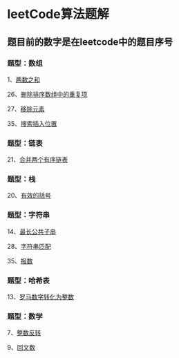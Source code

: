 # leetCode算法题解

## 题目前的数字是在leetcode中的题目序号

### 题型：数组

1、[两数之和](https://leetcode-cn.com/problems/two-sum/)

26、[删除排序数组中的重复项](https://github.com/rain9155/LeetCodeSolution/blob/master/src/easy/leetcode26/Solution.java)

27、[移除元素](https://github.com/rain9155/LeetCodeSolution/blob/76f3bf73ff16ec170b9b9aac5e40b1bdbbf57828/src/easy/leetcode27/Solution.java)

35、[搜索插入位置](https://github.com/rain9155/LeetCodeSolution/blob/76f3bf73ff16ec170b9b9aac5e40b1bdbbf57828/src/easy/leetcode35/Solution.java)

### 题型：链表

21、[合并两个有序链表](https://github.com/rain9155/LeetCodeSolution/blob/master/src/easy/leetcode21/Solution.java)

### 题型：栈

20、[有效的括号](https://github.com/rain9155/LeetCodeSolution/blob/b0618cc851d249e33785f490f9c689ff12d5cc00/src/easy/leetcode20/Solution.java)

### 题型：字符串

14、[最长公共子串](https://github.com/rain9155/LeetCodeSolution/blob/b0618cc851d249e33785f490f9c689ff12d5cc00/src/easy/leetcode14/Solution.java)

28、[字符串匹配](https://github.com/rain9155/LeetCodeSolution/blob/76f3bf73ff16ec170b9b9aac5e40b1bdbbf57828/src/easy/leetcode28/Solution.java)

35、[报数](https://github.com/rain9155/LeetCodeSolution/blob/76f3bf73ff16ec170b9b9aac5e40b1bdbbf57828/src/easy/leetcode38/Solution.java)

### 题型：哈希表

13、[罗马数字转化为整数](https://github.com/rain9155/LeetCodeSolution/blob/b0618cc851d249e33785f490f9c689ff12d5cc00/src/easy/leetcode13/Solution.java)


### 题型：数学
7、[整数反转](https://github.com/rain9155/LeetCodeSolution/blob/9561243dff12b3e091db788f766c6d0da1564ffc/src/easy/leetcode7/Solution.java)

9、[回文数](https://github.com/rain9155/LeetCodeSolution/blob/master/src/easy/leetcode9/Solution.java)



